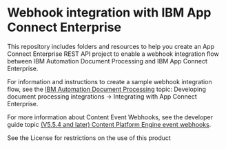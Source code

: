 # Webhook integration with IBM App Connect Enterprise


This repository includes folders and resources to help you create an App Connect Enterprise REST API project to enable a webhook integration flow between IBM Automation Document Processing and IBM App Connect Enterprise.

For information and instructions to create a sample webhook integration flow, see the [IBM Automation Document Processing](https://www.ibm.com/docs/en/cloud-paks/cp-biz-automation/22.0.2?topic=building-document-processing) topic: Developing document processing integrations -> Integrating with App Connect Enterprise.

For more information about Content Event Webhooks, see the developer guide topic [(V5.5.4 and later) Content Platform Engine event webhooks](https://www.ibm.com/support/knowledgecenter/en/SSNW2F_5.5.0/com.ibm.p8.ce.dev.ce.doc/webhooks_concepts.htm).


See the License for restrictions on the use of this product

